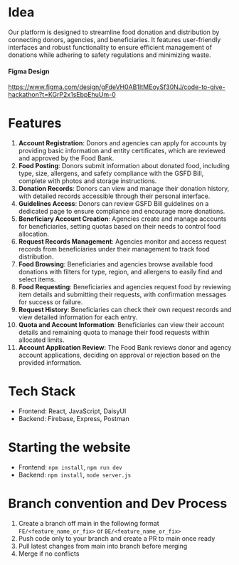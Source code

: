 # Idea
Our platform is designed to streamline food donation and distribution by connecting donors, agencies, and beneficiaries. It features user-friendly interfaces and robust functionality to ensure efficient management of donations while adhering to safety regulations and minimizing waste.

#### Figma Design 
https://www.figma.com/design/gFdeVH0AB1ItMEoySf30NJ/code-to-give-hackathon?t=KGrP2x1sEbpEhuUm-0

# Features
1. **Account Registration**: Donors and agencies can apply for accounts by providing basic information and entity certificates, which are reviewed and approved by the Food Bank.
2. **Food Posting**: Donors submit information about donated food, including type, size, allergens, and safety compliance with the GSFD Bill, complete with photos and storage instructions.
3. **Donation Records**: Donors can view and manage their donation history, with detailed records accessible through their personal interface.
4. **Guidelines Access**: Donors can review GSFD Bill guidelines on a dedicated page to ensure compliance and encourage more donations.
5. **Beneficiary Account Creation**: Agencies create and manage accounts for beneficiaries, setting quotas based on their needs to control food allocation.
6. **Request Records Management**: Agencies monitor and access request records from beneficiaries under their management to track food distribution.
7. **Food Browsing**: Beneficiaries and agencies browse available food donations with filters for type, region, and allergens to easily find and select items.
8. **Food Requesting**: Beneficiaries and agencies request food by reviewing item details and submitting their requests, with confirmation messages for success or failure.
9. **Request History**: Beneficiaries can check their own request records and view detailed information for each entry.
10. **Quota and Account Information**: Beneficiaries can view their account details and remaining quota to manage their food requests within allocated limits.
11. **Account Application Review**: The Food Bank reviews donor and agency account applications, deciding on approval or rejection based on the provided information.

# Tech Stack
- Frontend: React, JavaScript, DaisyUI
- Backend: Firebase, Express, Postman

# Starting the website
- Frontend: `npm install`, `npm run dev`
- Backend: `npm install`, `node server.js`

# Branch convention and Dev Process
1. Create a branch off main in the following format `FE/<feature_name_or_fix>` or `BE/<feature_name_or_fix>`
2. Push code only to your branch and create a PR to main once ready
4. Pull latest changes from main into branch before merging
3. Merge if no conflicts


